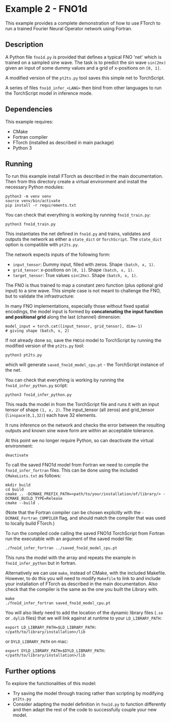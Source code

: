 # Example 2 - FNO1d

This example provides a complete demonstration of how to use FTorch to run a trained Fourier Neural Operator network using Fortran. 


## Description

A Python file `fno1d.py` is provided that defines a typical FNO 'net' which is trained on a sampled sine wave. The task is to predict the sin wave `sin(2πx)` given an input of some dummy values and a grid of x-positions on `[0, 1]`. 

A modified version of the `pt2ts.py` tool saves this simple net to TorchScript.

A series of files `fno1d_infer_<LANG>` then bind from other languages to run the TorchScript model in inference mode.

## Dependencies

This example requires:

- CMake
- Fortran compiler
- FTorch (installed as described in main package)
- Python 3

## Running

To run this example install FTorch as described in the main documentation.
Then from this directory create a virtual environment and install the necessary Python modules:
```
python3 -m venv venv
source venv/bin/activate
pip install -r requirements.txt
```

You can check that everything is working by running `fno1d_train.py`:
```
python3 fno1d_train.py
```
This instantiates the net defined in `fno1d.py` and trains, validates and outputs the network as either a `state_dict` or `TorchScript`. The `state_dict` option is compatible with `pt2ts.py`. 

The network expects inputs of the following form:

- `input_tensor`: Dummy input, filled with zeros. Shape `(batch, x, 1)`.
- `grid_tensor`: x-positions on `[0, 1]`. Shape `(batch, x, 1)`.
- `target_tensor`: True values `sin(2πx)`. Shape `(batch, x, 1)`.

The FNO is thus trained to map a constant zero function (plus optional grid input) to a sine wave.  This simple case is not meant to challenge the FNO, but to validate the infrastructure:

In many FNO implementations, especially those without fixed spatial encodings, the model input is formed by **concatenating the input function and positional grid** along the last (channel) dimension:
```
model_input = torch.cat([input_tensor, grid_tensor], dim=-1)
# giving shape (batch, x, 2)
```

If not already done so, save the `FNO1d` model to TorchScript by running the modified version of the
`pt2ts.py` tool:
```
python3 pt2ts.py
```
which will generate `saved_fno1d_model_cpu.pt` - the TorchScript instance of the net.

You can check that everything is working by running the `fno1d_infer_python.py` script:
```
python3 fno1d_infer_python.py
```
This reads the model in from the TorchScript file and runs it with an input tensor of shape `(1, x, 2)`.
The input_tensor (all zeros) and grid_tensor (`linspace(0,1,32)`) each have 32 elements.

It runs inference on the network and checks the error between the resulting outputs and known sine wave 
form are within an acceptable tolerance. 

At this point we no longer require Python, so can deactivate the virtual environment:
```
deactivate
```

To call the saved FNO1d model from Fortran we need to compile the `fno1d_infer_fortran` files.
This can be done using the included `CMakeLists.txt` as follows:
```
mkdir build
cd build
cmake .. -DCMAKE_PREFIX_PATH=<path/to/your/installation/of/library/> -DCMAKE_BUILD_TYPE=Release
cmake --build .
```

(Note that the Fortran compiler can be chosen explicitly with the `-DCMAKE_Fortran_COMPILER` flag,
and should match the compiler that was used to locally build FTorch.)

To run the compiled code calling the saved FNO1d TorchScript from Fortran run the
executable with an argument of the saved model file:
```
./fno1d_infer_fortran ../saved_fno1d_model_cpu.pt
```

This runs the model with the array and repeats the example in `fno1d_infer_python` but in fortran. 

Alternatively we can use `make`, instead of CMake, with the included Makefile.
However, to do this you will need to modify `Makefile` to link to and include your
installation of FTorch as described in the main documentation. Also check that the compiler is the same as the one you built the Library with.
```
make
./fno1d_infer_fortran saved_fno1d_model_cpu.pt
```

You will also likely need to add the location of the dynamic library files
(`.so` or `.dylib` files) that we will link against at runtime to your `LD_LIBRARY_PATH`:
```
export LD_LIBRARY_PATH=$LD_LIBRARY_PATH:</path/to/library/installation>/lib
```
or `DYLD_LIBRARY_PATH` on mac:  
```
export DYLD_LIBRARY_PATH=$DYLD_LIBRARY_PATH:</path/to/library/installation>/lib
```

## Further options

To explore the functionalities of this model:

- Try saving the model through tracing rather than scripting by modifying `pt2ts.py`
- Consider adapting the model definition in `fno1d.py` to function differently and
  then adapt the rest of the code to successfully couple your new model.
